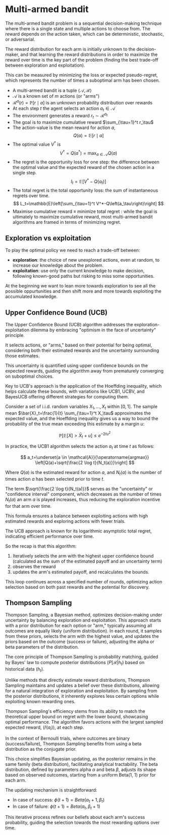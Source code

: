 # Multi-armed bandit

The multi-armed bandit problem is a sequential decision-making technique where there is a single state and multiple actions to choose from. The reward depends on the action taken, which can be deterministic, stochastic, or adversarial. 

The reward distribution for each arm is initially unknown to the decision-maker, and that learning the reward distributions in order to maximize the reward over time is the key part of the problem (finding the best trade-off between exploration and exploitation). 

This can be measured by minimizing the loss or expected pseudo-regret, which represents the number of times a suboptimal arm has been chosen.

- A multi-armed bandit is a tuple $\langle\mathcal{A}, \mathcal{R}\rangle$
- $\mathcal{A}$ is a known set of $m$ actions (or "arms")
- $\mathcal{R}^a(r)=\mathbb{P}[r \mid a]$ is an unknown probability distribution over rewards
- At each step $t$ the agent selects an action $a_t \in \mathcal{A}$
- The environment generates a reward $r_t \sim \mathcal{R}^{a_t}$
- The goal is to maximize cumulative reward $\sum_{\tau=1}^t r_\tau$
- The action-value is the mean reward for action $a$,
$$
Q(a)=\mathbb{E}[r \mid a]
$$
- The optimal value $V^*$ is
$$
V^*=Q\left(a^*\right)=\max _{a \in \mathcal{A}} Q(a)
$$
- The regret is the opportunity loss for one step: the difference between the optimal value and the expected reward of the chosen action in a single step.
$$
I_t=\mathbb{E}\left[V^*-Q\left(a_t\right)\right]
$$
- The total regret is the total opportunity loss:  the sum of instantaneous regrets over time.
$$
L_t=\mathbb{E}\left[\sum_{\tau=1}^t V^*-Q\left(a_\tau\right)\right]
$$
- Maximise cumulative reward $\equiv$ minimize total regret : while the goal is ultimately to maximize cumulative reward, most multi-armed bandit algorithms are framed in terms of minimizing regret.


## Exploration vs exploitation

To play the optimal policy we need to reach a trade-off between:

- **exploration**: the choice of new unexplored actions, even at random, to increase our knowledge about the problem.
- **exploitation**: use only the current knowledge to make decision, following known-good paths but risking to miss some opportunities.

At the beginning we want to lean more towards exploration to see all the possible oppurtunities and then shift more and more towards exploiting the accumulated knowledge. 

## Upper Confidence Bound (UCB)

The Upper Confidence Bound (UCB) algorithm addresses the exploration-exploitation dilemma by embracing "optimism in the face of uncertainty" principle. 

It selects actions, or "arms," based on their potential for being optimal, considering both their estimated rewards and the uncertainty surrounding those estimates. 

This uncertainty is quantified using upper confidence bounds on the expected rewards, guiding the algorithm away from prematurely converging on suboptimal choices. 

Key to UCB's approach is the application of the Hoeffding inequality, which helps calculate these bounds, with variations like UCB1, UCBV, and BayesUCB offering different strategies for computing them.

Consider a set of i.i.d. random variables $X_1, \ldots, X_t$ within $[0,1]$. The sample mean $\bar{X}_t=\frac{1}{t} \sum_{\tau=1}^t X_\tau$ approximates the expected value, and the Hoeffding inequality gives us a way to bound the probability of the true mean exceeding this estimate by a margin $u$:

$$
\mathbb{P}\left[\mathbb{E}[X]>\bar{X}_t+u\right] \leq e^{-2 t u^2}
$$

In practice, the UCB1 algorithm selects the action $a_t$ at time $t$ as follows:

$$
a_t=\underset{a \in \mathcal{A}}{\operatorname{argmax}} \left[Q(a)+\sqrt{\frac{2 \log t}{N_t(a)}}\right]
$$

Where $Q(a)$ is the estimated reward for action $a$, and $N_t(a)$ is the number of times action $a$ has been selected prior to time $t$. 

The term $\sqrt{\frac{2 \log t}{N_t(a)}}$ serves as the "uncertainty" or "confidence interval" component, which decreases as the number of times $N_t(a)$ an arm $a$ is played increases, thus reducing the exploration incentive for that arm over time.

This formula ensures a balance between exploiting actions with high estimated rewards and exploring actions with fewer trials. 

The UCB approach is known for its logarithmic asymptotic total regret, indicating efficient performance over time.

So the recap is that this algorithm: 

1) Iteratively selects the arm with the highest upper confidence bound (calculated as the sum of the estimated payoff and an uncertainty term)
2) observes the reward
3) updates the arm's estimated payoff, and recalculates the bounds.

This loop continues across a specified number of rounds, optimizing action selection based on both past rewards and the potential for discovery.

## Thompson Sampling

Thompson Sampling, a Bayesian method, optimizes decision-making under uncertainty by balancing exploration and exploitation. This approach starts with a prior distribution for each option or "arm," typically assuming all outcomes are equally likely (uniform distribution). In each round, it samples from these priors, selects the arm with the highest value, and updates the priors based on the outcome (success or failure), adjusting the alpha or beta parameters of the distribution.

The core principle of Thompson Sampling is probability matching, guided by Bayes' law to compute posterior distributions $(P[\mathcal{R} | h_t)$ based on historical data $(h_t)$. 

Unlike methods that directly estimate reward distributions, Thompson Sampling maintains and updates a belief over these distributions, allowing for a natural integration of exploration and exploitation. By sampling from the posterior distributions, it inherently explores less certain options while exploiting known rewarding ones.

Thompson Sampling's efficiency stems from its ability to match the theoretical upper bound on regret with the lower bound, showcasing optimal performance. The algorithm favors actions with the largest sampled expected reward, $(\hat{r}(a_i))$, at each step.

In the context of Bernoulli trials, where outcomes are binary (success/failure), Thompson Sampling benefits from using a beta distribution as the conjugate prior. 

This choice simplifies Bayesian updating, as the posterior remains in the same family (beta distribution), facilitating analytical tractability. The beta distribution, defined by parameters alpha $\alpha$ and beta $\beta$, adjusts its shape based on observed outcomes, starting from a uniform Beta(1, 1) prior for each arm.

The updating mechanism is straightforward:

- In case of success: $\phi(t + 1) = Beta(\alpha_t + 1, \beta_t)$
- In case of failure: $\phi(t + 1) = Beta(\alpha_t , \beta_t + 1)$

This iterative process refines our beliefs about each arm's success probability, guiding the selection towards the most rewarding options over time.
